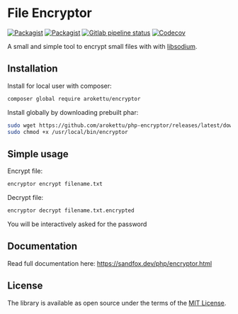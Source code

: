 # File Encryptor

[![Packagist](https://img.shields.io/packagist/v/arokettu/encryptor.svg?style=flat-square)](https://packagist.org/packages/arokettu/encryptor)
[![Packagist](https://img.shields.io/packagist/l/arokettu/encryptor.svg?style=flat-square)](https://opensource.org/licenses/MIT)
[![Gitlab pipeline status](https://img.shields.io/gitlab/pipeline/sandfox/php-encryptor/master.svg?style=flat-square)](https://gitlab.com/sandfox/php-encryptor/-/pipelines)
[![Codecov](https://img.shields.io/codecov/c/gl/sandfox/php-encryptor.svg?style=flat-square)](https://codecov.io/gl/sandfox/php-encryptor/)

A small and simple tool to encrypt small files with with [libsodium].

## Installation

Install for local user with composer:

```sh
composer global require arokettu/encryptor
```

Install globally by downloading prebuilt phar:

```sh
sudo wget https://github.com/arokettu/php-encryptor/releases/latest/download/encryptor.phar -O /usr/local/bin/encryptor
sudo chmod +x /usr/local/bin/encryptor
```

## Simple usage

Encrypt file:

```sh
encryptor encrypt filename.txt
```

Decrypt file:

```sh
encryptor decrypt filename.txt.encrypted
```

You will be interactively asked for the password

## Documentation

Read full documentation here: <https://sandfox.dev/php/encryptor.html>

## License

The library is available as open source under the terms of the [MIT License].

[libsodium]: https://libsodium.gitbook.io/
[MIT License]:  https://opensource.org/licenses/MIT

